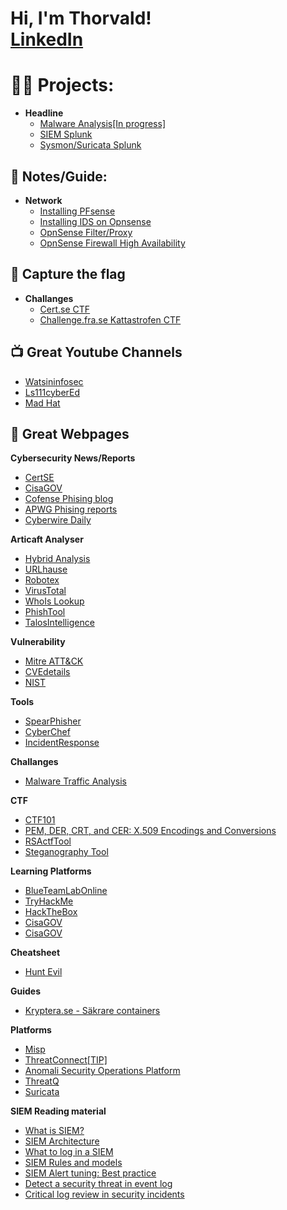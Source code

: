 <h1>Hi, I'm Thorvald! <br/><a href="https://www.linkedin.com/in/thorvald-g-808b98b0/">LinkedIn</a></h1>

<h1>👨‍💻 Projects:</h1>

- <b>Headline</b>
  - [Malware Analysis[In progress]](https://github.com/tg222eu/MalwareAnalysis)
  - [SIEM Splunk](https://github.com/tg222eu/SIEMSplunk)
  - [Sysmon/Suricata Splunk](https://github.com/tg222eu/SysmonSuricataSplunk)

<h2>📄 Notes/Guide:</h2>

- <b>Network</b>
  - [Installing PFsense](https://github.com/tg222eu/PFsenseInstallation/tree/main)
  - [Installing IDS on Opnsense](https://github.com/tg222eu/OpnsenseSuricata/tree/main)
  - [OpnSense Filter/Proxy](https://github.com/tg222eu/OpnSenseProxy)
  - [OpnSense Firewall High Availability](https://github.com/tg222eu/OPNsenseFirewallHA)
 
<h2>📄 Capture the flag</h2>

- <b>Challanges</b>
  - [Cert.se CTF](https://github.com/tg222eu/CertCTF2023)
  - [Challenge.fra.se Kattastrofen CTF](https://github.com/tg222eu/KattastrofenCTF)
  
<h2>📺 Great Youtube Channels</h2>

- [Watsininfosec](https://www.youtube.com/@WatsonInfosec)
- [Ls111cyberEd](https://www.youtube.com/@ls111cyberEd)
- [Mad Hat](https://www.youtube.com/@madhatistaken)

<h2>🔗 Great Webpages</h2>

<b>Cybersecurity News/Reports</b>
  - [CertSE](https://https://www.cert.se/)
  - [CisaGOV](https://www.cisa.gov/)
  - [Cofense Phising blog](https://cofense.com/blog/)
  - [APWG Phising reports](https://apwg.org/resources/)
  - [Cyberwire Daily](https://thecyberwire.com/podcasts/daily-podcast)

<b>Articaft Analyser</b>
  - [Hybrid Analysis](https://www.hybrid-analysis.com/)
  - [URLhause](https://urlhaus.abuse.ch/)
  - [Robotex](https://www.robtex.com/)
  - [VirusTotal](https://www.virustotal.com/gui/home/upload)
  - [WhoIs Lookup](https://whois.domaintools.com/)
  - [PhishTool](https://www.phishtool.com/)
  - [TalosIntelligence](https://www.talosintelligence.com/talos_file_reputation)

<b>Vulnerability</b>
  - [Mitre ATT&CK](https://attack.mitre.org/)
  - [CVEdetails](https://www.cvedetails.com/)
  - [NIST](https://nvd.nist.gov/vuln)

<b>Tools</b>
  - [SpearPhisher](https://github.com/giuliacassara/awesome-social-engineering)
  - [CyberChef](https://gchq.github.io/CyberChef/)
  - [IncidentResponse](https://www.incidentresponse.org/playbooks/)

<b>Challanges</b>
  - [Malware Traffic Analysis](https://www.malware-traffic-analysis.net/)

<b>CTF</b>
  - [CTF101](https://ctf101.org)
  - [PEM, DER, CRT, and CER: X.509 Encodings and Conversions](https://www.ssl.com/guide/pem-der-crt-and-cer-x-509-encodings-and-conversions/)
  - [RSActfTool](https://github.com/RsaCtfTool/RsaCtfTool)
  - [Steganography Tool](https://georgeom.net/StegOnline/upload)

<b>Learning Platforms</b>
  - [BlueTeamLabOnline](https://blueteamlabs.online/)
  - [TryHackMe](https://tryhackme.com/)
  - [HackTheBox](https://www.hackthebox.com/)
  - [CisaGOV](https://www.cisa.gov/)
  - [CisaGOV](https://www.cisa.gov/)

<b>Cheatsheet</b>
  - [Hunt Evil](https://www.sans.org/posters/hunt-evil/)

<b>Guides</b>
- [Kryptera.se - Säkrare containers](https://kryptera.se/guide-till-sakrare-containers/)

<b>Platforms</b>
  - [Misp](https://www.misp-project.org/)
  - [ThreatConnect[TIP]](https://threatconnect.com/threat-intelligence-platform/)
  - [Anomali Security Operations Platform](https://www.anomali.com/)
  - [ThreatQ](https://www.threatq.com/threat-intelligence-platform/)
  - [Suricata](https://suricata.io/)

<b>SIEM Reading material</b>
  - [What is SIEM?](https://www.varonis.com/blog/what-is-siem)
  - [SIEM Architecture](https://www.exabeam.com/explainers/siem/siem-architecture/)
  - [What to log in a SIEM](https://cybersecurity.att.com/blogs/security-essentials/what-kind-of-logs-for-effective-siem-implementation)
  - [SIEM Rules and models](https://www.exabeam.com/siem/siem-threat-detection-rules-or-models/)
  - [SIEM Alert tuning: Best practice](https://www.redlegg.com/blog/siem-alert)
  - [Detect a security threat in event log](https://blog.netwrix.com/2014/12/03/detecting-a-security-threat-in-event-logs/)
  - [Critical log review in security incidents](https://zeltser.com/security-incident-log-review-checklist/)


